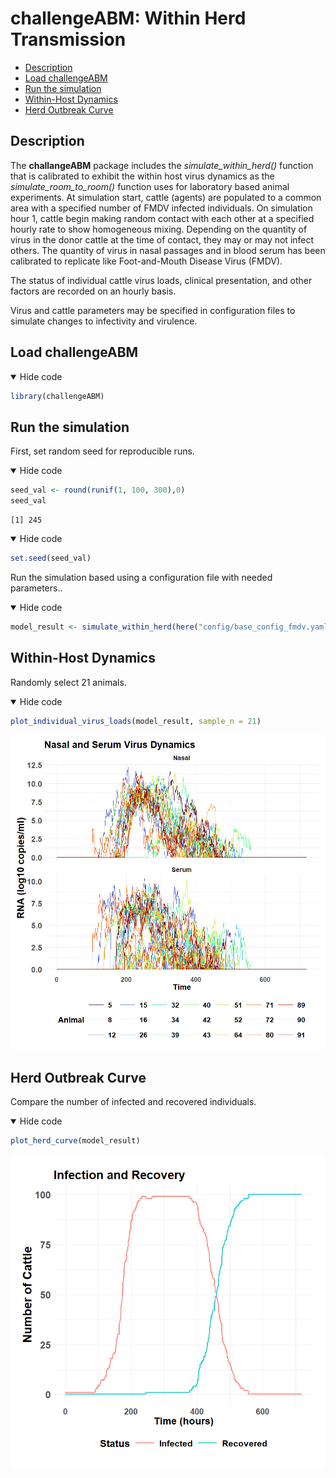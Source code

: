 challengeABM: Within Herd Transmission
================

- <a href="#description" id="toc-description">Description</a>
- <a href="#load-challengeabm" id="toc-load-challengeabm">Load
  challengeABM</a>
- <a href="#run-the-simulation" id="toc-run-the-simulation">Run the
  simulation</a>
- <a href="#within-host-dynamics"
  id="toc-within-host-dynamics">Within-Host Dynamics</a>
- <a href="#herd-outbreak-curve" id="toc-herd-outbreak-curve">Herd
  Outbreak Curve</a>

## Description

The **challangeABM** package includes the *simulate_within_herd()*
function that is calibrated to exhibit the within host virus dynamics as
the *simulate_room_to_room()* function uses for laboratory based animal
experiments. At simulation start, cattle (agents) are populated to a
common area with a specified number of FMDV infected individuals. On
simulation hour 1, cattle begin making random contact with each other at
a specified hourly rate to show homogeneous mixing. Depending on the
quantity of virus in the donor cattle at the time of contact, they may
or may not infect others. The quantity of virus in nasal passages and in
blood serum has been calibrated to replicate like Foot-and-Mouth Disease
Virus (FMDV).

The status of individual cattle virus loads, clinical presentation, and
other factors are recorded on an hourly basis.

Virus and cattle parameters may be specified in configuration files to
simulate changes to infectivity and virulence.

## Load challengeABM

<details open>
<summary>Hide code</summary>

``` r
library(challengeABM)
```

</details>

## Run the simulation

First, set random seed for reproducible runs.

<details open>
<summary>Hide code</summary>

``` r
seed_val <- round(runif(1, 100, 300),0)
seed_val 
```

</details>

    [1] 245

<details open>
<summary>Hide code</summary>

``` r
set.seed(seed_val)
```

</details>

Run the simulation based using a configuration file with needed
parameters..

<details open>
<summary>Hide code</summary>

``` r
model_result <- simulate_within_herd(here("config/base_config_fmdv.yaml"))
```

</details>

## Within-Host Dynamics

Randomly select 21 animals.

<details open>
<summary>Hide code</summary>

``` r
plot_individual_virus_loads(model_result, sample_n = 21)
```

</details>

![](within_herd_transmission_files/figure-commonmark/unnamed-chunk-5-1.png)

## Herd Outbreak Curve

Compare the number of infected and recovered individuals.

<details open>
<summary>Hide code</summary>

``` r
plot_herd_curve(model_result)
```

</details>

![](within_herd_transmission_files/figure-commonmark/unnamed-chunk-6-1.png)
